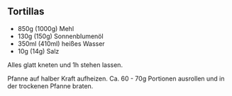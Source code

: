 ## Tortillas

* 850g (1000g) Mehl
* 130g (150g) Sonnenblumenöl
* 350ml (410ml) heißes Wasser
* 10g (14g) Salz

Alles glatt kneten und 1h stehen lassen.

Pfanne auf halber Kraft aufheizen. Ca. 60 - 70g Portionen ausrollen und in der trockenen Pfanne braten.
